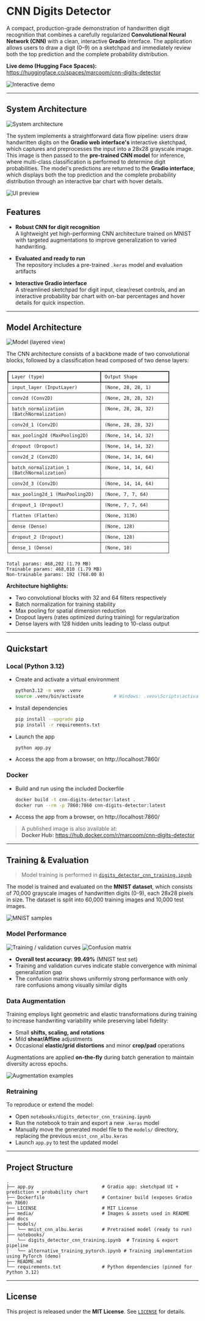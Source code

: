# CNN Digits Detector

A compact, production-grade demonstration of handwritten digit recognition that combines a carefully regularized **Convolutional Neural Network (CNN)** with a clean, interactive **Gradio** interface. The application allows users to draw a digit (0–9) on a sketchpad and immediately review both the top prediction and the complete probability distribution.

**Live demo (Hugging Face Spaces):** https://huggingface.co/spaces/marcoom/cnn-digits-detector

![Interactive demo](media/demo.gif)

---

## System Architecture
![System architecture](media/architecture.png)

The system implements a straightforward data flow pipeline: users draw handwritten digits on the **Gradio web interface's** interactive sketchpad, which captures and preprocesses the input into a 28x28 grayscale image. This image is then passed to the **pre-trained CNN model** for inference, where multi-class classification is performed to determine digit probabilities. The model's predictions are returned to the **Gradio interface**, which displays both the top prediction and the complete probability distribution through an interactive bar chart with hover details.

![UI preview](media/ui.png)



## Features

- **Robust CNN for digit recognition**  
  A lightweight yet high-performing CNN architecture trained on MNIST with targeted augmentations to improve generalization to varied handwriting.

- **Evaluated and ready to run**  
  The repository includes a pre-trained `.keras` model and evaluation artifacts

- **Interactive Gradio interface**  
  A streamlined sketchpad for digit input, clear/reset controls, and an interactive probability bar chart with on-bar percentages and hover details for quick inspection.

---

## Model Architecture

![Model (layered view)](media/model_layered.png)

The CNN architecture consists of a backbone made of two convolutional blocks, followed by a classification head composed of two dense layers:

```
┏━━━━━━━━━━━━━━━━━━━━━━━━━━━━━━━━━┳━━━━━━━━━━━━━━━━━━━━━━━━┓
┃ Layer (type)                    ┃ Output Shape           ┃
┡━━━━━━━━━━━━━━━━━━━━━━━━━━━━━━━━━╇━━━━━━━━━━━━━━━━━━━━━━━━┩
│ input_layer (InputLayer)        │ (None, 28, 28, 1)      │
├─────────────────────────────────┼────────────────────────┤
│ conv2d (Conv2D)                 │ (None, 28, 28, 32)     │
├─────────────────────────────────┼────────────────────────┤
│ batch_normalization             │ (None, 28, 28, 32)     │
│ (BatchNormalization)            │                        │
├─────────────────────────────────┼────────────────────────┤
│ conv2d_1 (Conv2D)               │ (None, 28, 28, 32)     │
├─────────────────────────────────┼────────────────────────┤
│ max_pooling2d (MaxPooling2D)    │ (None, 14, 14, 32)     │
├─────────────────────────────────┼────────────────────────┤
│ dropout (Dropout)               │ (None, 14, 14, 32)     │
├─────────────────────────────────┼────────────────────────┤
│ conv2d_2 (Conv2D)               │ (None, 14, 14, 64)     │
├─────────────────────────────────┼────────────────────────┤
│ batch_normalization_1           │ (None, 14, 14, 64)     │
│ (BatchNormalization)            │                        │
├─────────────────────────────────┼────────────────────────┤
│ conv2d_3 (Conv2D)               │ (None, 14, 14, 64)     │
├─────────────────────────────────┼────────────────────────┤
│ max_pooling2d_1 (MaxPooling2D)  │ (None, 7, 7, 64)       │
├─────────────────────────────────┼────────────────────────┤
│ dropout_1 (Dropout)             │ (None, 7, 7, 64)       │
├─────────────────────────────────┼────────────────────────┤
│ flatten (Flatten)               │ (None, 3136)           │
├─────────────────────────────────┼────────────────────────┤
│ dense (Dense)                   │ (None, 128)            │
├─────────────────────────────────┼────────────────────────┤
│ dropout_2 (Dropout)             │ (None, 128)            │
├─────────────────────────────────┼────────────────────────┤
│ dense_1 (Dense)                 │ (None, 10)             │
└─────────────────────────────────┴────────────────────────┘

Total params: 468,202 (1.79 MB)
Trainable params: 468,010 (1.79 MB)
Non-trainable params: 192 (768.00 B)
```

**Architecture highlights:**
- Two convolutional blocks with 32 and 64 filters respectively
- Batch normalization for training stability
- Max pooling for spatial dimension reduction
- Dropout layers (rates optimized during training) for regularization
- Dense layers with 128 hidden units leading to 10-class output

---

## Quickstart

### Local (Python 3.12)

- Create and activate a virtual environment
  ```bash
  python3.12 -m venv .venv
  source .venv/bin/activate           # Windows: .venv\Scripts\activate
  ```
- Install dependencies
  ```bash
  pip install --upgrade pip
  pip install -r requirements.txt
  ```
- Launch the app
  ```bash
  python app.py
  ```
- Access the app from a browser, on http://localhost:7860/


### Docker

- Build and run using the included Dockerfile
  ```bash
  docker build -t cnn-digits-detector:latest .
  docker run --rm -p 7860:7860 cnn-digits-detector:latest
  ```
- Access the app from a browser, on http://localhost:7860/

> A published image is also available at:  
**Docker Hub:** https://hub.docker.com/r/marcoom/cnn-digits-detector

---

## Training & Evaluation
> Model training is performed in [`digits_detector_cnn_training.ipynb`](./digits_detector_cnn_training.ipynb)

The model is trained and evaluated on the **MNIST dataset**, which consists of 70,000 grayscale images of handwritten digits (0-9), each 28x28 pixels in size. The dataset is split into 60,000 training images and 10,000 test images.

![MNIST samples](media/mnist_example.png)

### Model Performance

![Training / validation curves](media/train_valid_curves.png)
![Confusion matrix](media/confusion_matrix.png)

- **Overall test accuracy:** **99.49%** (MNIST test set)  
- Training and validation curves indicate stable convergence with minimal generalization gap  
- The confusion matrix shows uniformly strong performance with only rare confusions among visually similar digits

### Data Augmentation
Training employs light geometric and elastic transformations during training to increase handwriting variability while preserving label fidelity:

- Small **shifts, scaling, and rotations**
- Mild **shear/Affine** adjustments
- Occasional **elastic/grid distortions** and minor **crop/pad** operations

Augmentations are applied **on-the-fly** during batch generation to maintain diversity across epochs.

![Augmentation examples](media/augmentations_example.png)

### Retraining

To reproduce or extend the model:

- Open `notebooks/digits_detector_cnn_training.ipynb`
- Run the notebook to train and export a new `.keras` model
- Manually move the generated model file to the `models/` directory, replacing the previous `mnist_cnn_albu.keras`
- Launch `app.py` to test the updated model

---

## Project Structure

```text
.
├── app.py                         # Gradio app: sketchpad UI + prediction + probability chart
├── Dockerfile                     # Container build (exposes Gradio on 7860)
├── LICENSE                        # MIT License
├── media/                         # Images & assets used in README and docs
├── models/
│   └── mnist_cnn_albu.keras       # Pretrained model (ready to run)
├── notebooks/
│   └── digits_detector_cnn_training.ipynb  # Training & export pipeline
│   └── alternative_training_pytorch.ipynb # Training implementation using PyTorch (demo)
├── README.md
└── requirements.txt               # Python dependencies (pinned for Python 3.12)
```

---

## License

This project is released under the **MIT License**. See [`LICENSE`](./LICENSE) for details.
